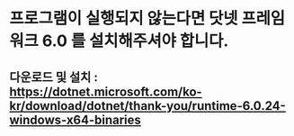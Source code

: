 # 프로그램이 실행되지 않는다면 닷넷 프레임워크 6.0 를 설치해주셔야 합니다.
## 다운로드 및 설치 : https://dotnet.microsoft.com/ko-kr/download/dotnet/thank-you/runtime-6.0.24-windows-x64-binaries
